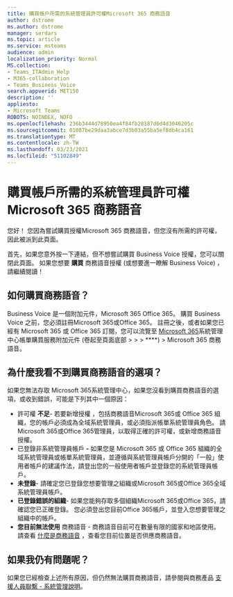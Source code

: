 ```yaml
---
title: 購買帳戶所需的系統管理員許可權Microsoft 365 商務語音
author: dstrome
ms.author: dstrome
manager: serdars
ms.topic: article
ms.service: msteams
audience: admin
localization_priority: Normal
MS.collection:
- Teams_ITAdmin_Help
- M365-collaboration
- Teams_Business_Voice
search.appverid: MET150
description: ''
appliesto:
- Microsoft Teams
ROBOTS: NOINDEX, NOFO
ms.openlocfilehash: 236b3444d78950ea4f84fb28187d6d4d3046205c
ms.sourcegitcommit: 01087be29daa3abce7d3b03a55ba5ef8db4ca161
ms.translationtype: MT
ms.contentlocale: zh-TW
ms.lasthandoff: 03/23/2021
ms.locfileid: "51102849"
---
```

# <a name="admin-permissions-needed-to-buy-microsoft-365-business-voice"></a>購買帳戶所需的系統管理員許可權Microsoft 365 商務語音

您好！ 您因為嘗試購買授權Microsoft 365 商務語音，但您沒有所需的許可權，因此[](../whats-business-voice.md)被派到此頁面。

首先，如果您意外按一下連結，但不想嘗試購買 Business Voice 授權，您可以關閉此頁面。 如果您想要 **購買** 商務語音授權 (或想要進一瞭解 Business Voice) ，請繼續閱讀！

## <a name="how-can-i-buy-business-voice"></a>如何購買商務語音？

Business Voice 是一個附加元件，Microsoft 365 Office 365。 購買 Business Voice 之前，您必須註冊Microsoft 365或Office 365。 註冊之後，或者如果您已經有 Microsoft 365 或 Office 365 訂閱，您可以流覽至 [Microsoft 365](https://admin.microsoft.com)系統管理中心帳單購買服務附加元件 (卷起至頁面底部  >    >    >  ****) > Microsoft 365 商務語音。 

## <a name="why-dont-i-see-an-option-to-buy-business-voice"></a>為什麼我看不到購買商務語音的選項？

如果您無法存取 Microsoft 365系統管理中心，如果您沒看到購買商務語音的選項，或收到錯誤，可能是下列其中一個原因：

- 許可權 **不足**- 若要新增授權 ，包括商務語音Microsoft 365或 Office 365 組織，您的帳戶必須成為全域系統管理員，或必須指派帳單系統管理員角色。 請Microsoft 365或Office 365管理員，以取得正確的許可權，或新增商務語音授權。
- 已登錄非系統管理員帳戶 **-** 如果您是 Microsoft 365 或 Office 365 組織的全域系統管理員或帳單系統管理員，並遵循與系統管理員帳戶分開的「一般」使用者帳戶的建議作法，請登出您的一般使用者帳戶並登錄您的系統管理員帳戶。
- **未登錄**- 請確定您已登錄您想要管理之組織或Microsoft 365或Office 365全域系統管理員帳戶。
- **已登錄錯誤的組織**- 如果您能夠存取多個組織Microsoft 365或Office 365，請確認您已正確登錄。 您必須登出您目前Office 365帳戶，並登入您想要管理之組織中的帳戶。
- **您目前無法使用** 商務語音 - 商務語音目前可在數量有限的國家和地區使用。 請查看 [什麼是商務語音](../whats-business-voice.md) ，查看您目前位置是否供應商務語音。

## <a name="what-if-im-still-having-trouble"></a>如果我仍有問題呢？

如果您已經檢查上述所有原因，但仍然無法購買商務語音，請參閱與商務產品 [支援人員聯繫 - 系統管理說明](/microsoft-365/admin/contact-support-for-business-products)。
